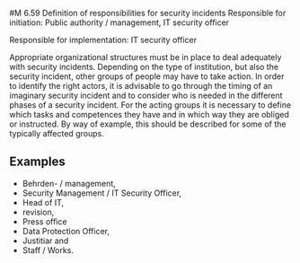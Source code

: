 #M 6.59 Definition of responsibilities for security incidents
Responsible for initiation: Public authority / management, IT security officer

Responsible for implementation: IT security officer

Appropriate organizational structures must be in place to deal adequately with security incidents. Depending on the type of institution, but also the security incident, other groups of people may have to take action. In order to identify the right actors, it is advisable to go through the timing of an imaginary security incident and to consider who is needed in the different phases of a security incident. For the acting groups it is necessary to define which tasks and competences they have and in which way they are obliged or instructed. By way of example, this should be described for some of the typically affected groups.



## Examples 
* Behrden- / management,
* Security Management / IT Security Officer,
* Head of IT,
* revision,
* Press office
* Data Protection Officer,
* Justitiar and
* Staff / Works.




